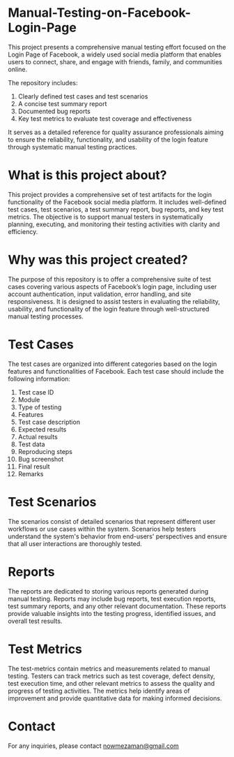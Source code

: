 # Manual-Testing-on-Facebook-Login-Page
This project presents a comprehensive manual testing effort focused on the Login Page of Facebook, a widely used social media platform that enables users to connect, share, and engage with friends, family, and communities online.

The repository includes:
1. Clearly defined test cases and test scenarios
2. A concise test summary report
3. Documented bug reports
4. Key test metrics to evaluate test coverage and effectiveness

It serves as a detailed reference for quality assurance professionals aiming to ensure the reliability, functionality, and usability of the login feature through systematic manual testing practices.

# What is this project about?
This project provides a comprehensive set of test artifacts for the login functionality of the Facebook social media platform. It includes well-defined test cases, test scenarios, a test summary report, bug reports, and key test metrics. The objective is to support manual testers in systematically planning, executing, and monitoring their testing activities with clarity and efficiency.

# Why was this project created?
The purpose of this repository is to offer a comprehensive suite of test cases covering various aspects of Facebook’s login page, including user account authentication, input validation, error handling, and site responsiveness. It is designed to assist testers in evaluating the reliability, usability, and functionality of the login feature through well-structured manual testing processes.

# Test Cases
The test cases are organized into different categories based on the login features and functionalities of Facebook. Each test case should include the following information:

1. Test case ID
2. Module
3. Type of testing
4. Features
5. Test case description
6. Expected results
7. Actual results
8. Test data
9. Reproducing steps
10. Bug screenshot
11. Final result
12. Remarks

# Test Scenarios
The scenarios consist of detailed scenarios that represent different user workflows or use cases within the system. Scenarios help testers understand the system's behavior from end-users' perspectives and ensure that all user interactions are thoroughly tested.

# Reports
The reports are dedicated to storing various reports generated during manual testing. Reports may include bug reports, test execution reports, test summary reports, and any other relevant documentation. These reports provide valuable insights into the testing progress, identified issues, and overall test results.

# Test Metrics
The test-metrics contain metrics and measurements related to manual testing. Testers can track metrics such as test coverage, defect density, test execution time, and other relevant metrics to assess the quality and progress of testing activities. The metrics help identify areas of improvement and provide quantitative data for making informed decisions.

# Contact
For any inquiries, please contact nowmezaman@gmail.com

